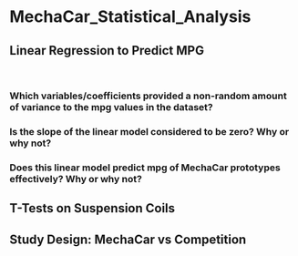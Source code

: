 # MechaCar_Statistical_Analysis

## Linear Regression to Predict MPG
![]()
![]()
![]()

### Which variables/coefficients provided a non-random amount of variance to the mpg values in the dataset?

### Is the slope of the linear model considered to be zero? Why or why not?

### Does this linear model predict mpg of MechaCar prototypes effectively? Why or why not? 


## T-Tests on Suspension Coils







## Study Design: MechaCar vs Competition
